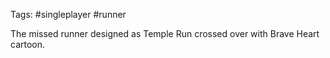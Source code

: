 Tags: #singleplayer #runner

The missed runner designed as Temple Run crossed over with Brave Heart cartoon.